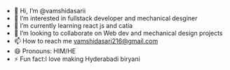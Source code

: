 - 👋 Hi, I’m @vamshidasarii
- 👀 I’m interested in fullstack developer and mechanical desginer
- 🌱 I’m currently learning react js and catia
- 💞️ I’m looking to collaborate on  Web dev and mechanical design projects
- 📫 How to reach me vamshidasari216@gmail.com
- 😄 Pronouns: HIM/HE
- ⚡ Fun fact:I love making Hyderabadi biryani

<!---
vamshidasarii/vamshidasarii is a ✨ special ✨ repository because its `README.md` (this file) appears on your GitHub profile.
You can click the Preview link to take a look at your changes.
--->
